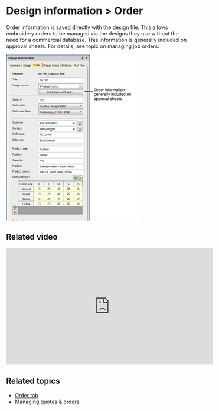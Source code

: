 # Design information > Order

Order information is saved directly with the design file. This allows embroidery orders to be managed via the designs they use without the need for a commercial database. This information is generally included on approval sheets. For details, see topic on managing job orders.

![DesignPropertiesOrder.png](assets/DesignPropertiesOrder.png)

## Related video

<iframe src="https://www.youtube.com/embed/S72SqNZ86qg" frameborder="0" 
		 allow="accelerometer; autoplay; encrypted-media; gyroscope; picture-in-picture" 
		 allowfullscreen="" style="width: 560px; height: 315px;">

</iframe>

## Related topics

- [Order tab](../../Management/manage_designs/Order_tab)
- [Managing quotes & orders](../../Management/manage_designs/Managing_quotes_orders)
